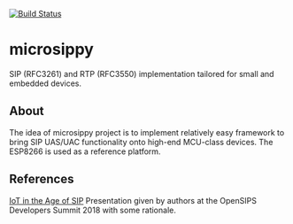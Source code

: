 [![Build Status](https://travis-ci.com/sobomax/microsippy.svg?branch=master)](https://travis-ci.com/sobomax/microsippy)

# microsippy
SIP (RFC3261) and RTP (RFC3550) implementation tailored for small and embedded devices.

## About
The idea of microsippy project is to implement relatively easy framework to
bring SIP UAS/UAC functionality onto high-end MCU-class devices.
The ESP8266 is used as a reference platform.

## References
[IoT in the Age of SIP](https://www.youtube.com/watch?v=4ia9HhMWYDY) Presentation given by authors at the OpenSIPS Developers Summit 2018 with some rationale.
